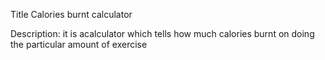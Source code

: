 Title
Calories burnt calculator

Description:
it is acalculator which tells how much calories burnt on doing the particular amount of exercise

